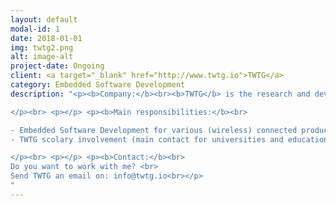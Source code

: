 ```yaml
---
layout: default
modal-id: 1
date: 2018-01-01
img: twtg2.png
alt: image-alt
project-date: Ongoing
client: <a target="_blank" href="http://www.twtg.io">TWTG</a>
category: Embedded Software Development
description: "<p><b>Company:</b><br><b>TWTG</b> is the research and development company committed to driving innovation across all areas of technology. ‘Innovation’ is a massively misunderstood term; used too casually and flippantly. But here at TWTG, we’re serious about it. Our mission is to transform technology and incrementally make the mundane magical. To do this, we focus our attention on IoT-connected hardware. <br>

</p><br> <p></p> <p><b>Main responsibilities:</b><br>

- Embedded Software Development for various (wireless) connected products and systems.<br>
- TWTG scolary involvement (main contact for universities and educational/research projects).<br>

</p><br> <p></p> <p><b>Contact:</b><br>
Do you want to work with me? <br>
Send TWTG an email on: info@twtg.io<br></p>
"
---
```

